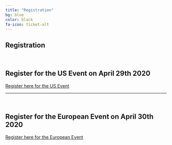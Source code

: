 ```yaml
---
title: "Registration"
bg: blue
color: black
fa-icon: ticket-alt
---
```


## Registration

<i class="fa fa-globe-americas fa-stack-2x"></i>
<br/>
## Register for the US Event on April 29th 2020
[Register here for the US Event](https://register.gotowebinar.com/register/593554166155610894)

-------------------------

<i class="fa fa-globe-europe fa-stack-2x"></i>
<br/>
## Register for the European Event on April 30th 2020

[Register here for the European Event](https://register.gotowebinar.com/register/89602907193516046) 
